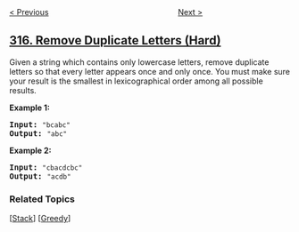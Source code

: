 <!--|This file generated by command(leetcode description); DO NOT EDIT.    |-->
<!--+----------------------------------------------------------------------+-->
<!--|@author    openset <openset.wang@gmail.com>                           |-->
<!--|@link      https://github.com/openset                                 |-->
<!--|@home      https://github.com/tonymontaro/leetcode-hints                        |-->
<!--+----------------------------------------------------------------------+-->

[< Previous](https://github.com/tonymontaro/leetcode-hints/tree/master/problems/count-of-smaller-numbers-after-self "Count of Smaller Numbers After Self")
　　　　　　　　　　　　　　　　
[Next >](https://github.com/tonymontaro/leetcode-hints/tree/master/problems/shortest-distance-from-all-buildings "Shortest Distance from All Buildings")

## [316. Remove Duplicate Letters (Hard)](https://leetcode.com/problems/remove-duplicate-letters "去除重复字母")

<p>Given a string which contains only lowercase letters, remove duplicate letters so that every letter appears once and only once. You must make sure your result is the smallest in lexicographical order among all possible results.</p>

<p><b>Example 1:</b></p>

<pre>
<b>Input:</b> <code>&quot;bcabc&quot;</code>
<b>Output:</b> <code>&quot;abc&quot;</code>
</pre>

<p><b>Example 2:</b></p>

<pre>
<b>Input:</b> <code>&quot;cbacdcbc&quot;</code>
<b>Output:</b> <code>&quot;acdb&quot;</code>
</pre>

### Related Topics
  [[Stack](https://github.com/tonymontaro/leetcode-hints/tree/master/tag/stack/README.md)]
  [[Greedy](https://github.com/tonymontaro/leetcode-hints/tree/master/tag/greedy/README.md)]
